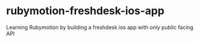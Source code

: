 rubymotion-freshdesk-ios-app
============================

Learning Rubymotion by building a freshdesk ios app with *only* public facing API
